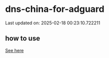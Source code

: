 # dns-china-for-adguard

Last updated on: 2025-02-18 00:23:10.722211

## how to use

[See here](https://github.com/AdguardTeam/AdGuardHome/wiki/Configuration#upstreams-from-file)